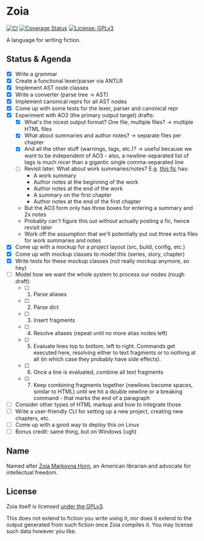 # Zoia

[![CI](https://github.com/Infernio/zoia/actions/workflows/ci.yaml/badge.svg)](https://github.com/Infernio/zoia/actions/workflows/ci.yaml)
[![Coverage Status](https://coveralls.io/repos/github/Infernio/zoia/badge.svg?branch=dev)](https://coveralls.io/github/Infernio/zoia?branch=dev)
[![License: GPLv3](https://img.shields.io/badge/license-GPLv3-blue.svg)](LICENSE)

A language for writing fiction.

## Status & Agenda
- [x] Write a grammar
- [x] Create a functional lexer/parser via ANTLR
- [x] Implement AST node classes
- [x] Write a converter (parse tree -> AST)
- [x] Implement canonical reprs for all AST nodes
- [x] Come up with some tests for the lexer, parser and canonical repr
- [x] Experiment with AO3 (the primary output target) drafts:
  - [x] What's the nicest output format? One file, multiple files? -> multiple HTML files
  - [x] What about summaries and author notes? -> separate files per chapter
  - [x] And all the other stuff (warnings, tags, etc.)? -> useful because we want to be independent of AO3 - also, a newline-separated list of tags is much nicer than a gigantic single comma-separated line
  - [ ] Revisit later: What about work summaries/notes? E.g. [this fic](https://archiveofourown.org/works/24293356/chapters/58558123) has:
    - A work summary
    - Author notes at the beginning of the work
    - Author notes at the end of the work
    - A summary on the first chapter
    - Author notes at the end of the first chapter
  - But the AO3 form only has three boxes for entering a summary and 2x notes
  - Probably can't figure this out without actually posting a fic, hence revisit later
  - Work off the assumption that we'll potentially put out three extra files for work summaries and notes
- [x] Come up with a mockup for a project layout (src, build, config, etc.)
- [x] Come up with mockup classes to model this (series, story, chapter)
- [x] Write tests for these mockup classes (not really mockup anymore, so hey)
- [ ] Model how we want the whole system to process our nodes (rough draft):
  - [ ] 1. Parse aliases
  - [ ] 2. Parse dict
  - [ ] 3. Insert fragments
  - [ ] 4. Resolve aliases (repeat until no more alias nodes left)
  - [ ] 5. Evaluate lines top to bottom, left to right.
           Commands get executed here, resolving either to text fragments
           or to nothing at all (in which case they probably have side effects).
  - [ ] 6. Once a line is evaluated, combine all text fragments
  - [ ] 7. Keep combining fragments together (newlines become spaces, similar
           to HTML) until we hit a double newline or a breaking command - that
           marks the end of a paragraph
- [ ] Consider other types of HTML markup and how to integrate those
- [ ] Write a user-friendly CLI for setting up a new project, creating new
      chapters, etc.
- [ ] Come up with a good way to deploy this on Linux
- [ ] Bonus credit: same thing, but on Windows (ugh)

## Name
Named after [Zoia Markovna Horn](https://en.wikipedia.org/wiki/Zoia_Horn),
an American librarian and advocate for intellectual freedom.

## License
Zoia itself is licensed [under the GPLv3](LICENSE).

This does not extend to fiction you write using it, nor does it extend to
the output generated from such fiction once Zoia compiles it. You may
license such data however you like.
